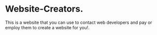 # Website-Creators.
This is a website that you can use to contact web developers and pay or employ them to create a website for you!. 

